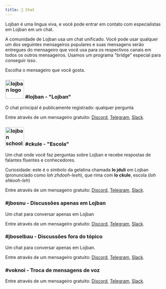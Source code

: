 ```yaml
---
title: 💬 Chat
---
```


Lojban é uma língua viva, e você pode entrar em contato com especialistas em Lojban em um chat.

A comunidade de Lojban usa um chat unificado. Você pode usar qualquer um dos seguintes mensageiros populares e suas mensagens serão entregues do mensageiro que você usa para os respectivos canais em todos os outros mensageiros. Usamos um programa "bridge" especial para conseguir isso.

Escolha o mensageiro que você gosta.
### <img src="/assets/pixra/ralju/pluka_lanci.svg" alt="lojban logo" style="height:60px;"/> #lojban - "Lojban"

O chat principal é publicamente registrado: qualquer pergunta

Entre através de um mensageiro gratuito: [Discord](https://discord.gg/BVm4EYR), [Telegram](https://t.me/lojban), [Slack](https://join.slack.com/t/lojban/shared_invite/zt-k3s96tvq-4mtkvG0ZlW2rFIwTPb4rIg).
### <img src="/assets/pixra/ralju/jduli.svg" alt="lojban school logo" style="height:60px;"/> #ckule - "Escola"

Um chat onde você faz perguntas sobre Lojban e recebe respostas de falantes fluentes e conhecedores.

Curiosidade: este é o símbolo da gelatina chamada **lo jduli** em Lojban (pronunciado como *loh zhdooh-leeh*), que rima com **lo ckule**, escola (*loh shkooh-leh*)

Entre através de um mensageiro gratuito: [Discord](https://discord.gg/BVm4EYR), [Telegram](https://t.me/lojban), [Slack](https://join.slack.com/t/lojban/shared_invite/zt-k3s96tvq-4mtkvG0ZlW2rFIwTPb4rIg).
### #jbosnu - Discussões apenas em Lojban

Um chat para conversar apenas em Lojban

Entre através de um mensageiro gratuito: [Discord](https://discord.gg/BVm4EYR), [Telegram](https://t.me/lojban), [Slack](https://join.slack.com/t/lojban/shared_invite/zt-k3s96tvq-4mtkvG0ZlW2rFIwTPb4rIg).
### #jboselbau - Discussões fora do tópico

Um chat para conversar apenas em Lojban.

Entre através de um mensageiro gratuito: [Discord](https://discord.gg/BVm4EYR), [Telegram](https://telegram.me/lojban), [Slack](https://join.slack.com/t/lojban/shared_invite/zt-k3s96tvq-4mtkvG0ZlW2rFIwTPb4rIg).
### #voknoi - Troca de mensagens de voz

Entre através de um mensageiro gratuito: [Discord](https://discord.gg/BVm4EYR), [Telegram](https://t.me/lojban), [Slack](https://join.slack.com/t/lojban/shared_invite/zt-k3s96tvq-4mtkvG0ZlW2rFIwTPb4rIg).

<!-- ## Rede Matrix (mensageiro Riot e outros)

* [lojban](https://matrix.to/#/#freenode_#lojban:matrix.org) - o grupo principal é publicamente registrado: qualquer pergunta
* [ckule](https://matrix.to/#/#freenode_#ckule:matrix.org) - "escola", principalmente para perguntas de você como iniciante. Também pode ser usado por membros ativos quando o canal "lojban" fica muito ativo.
* [jbosnu](https://matrix.to/#/#freenode_#jbosnu:matrix.org) - um grupo para conversar apenas em Lojban
* [jboselbau](https://matrix.to/#/#freenode_##